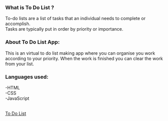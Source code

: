 <h3>What is To Do List ?</h3>
To-do lists are a list of tasks that an individual needs to complete or accomplish. <br>
Tasks are typically put in order by priority or importance.<br>

<h3>About To Do List App:</h3>
  
This is an virtual to do list making app where you can organise you work according to your priority.
When the work is finished you can clear the work from your list.

<h3>Languages used:</h3>
  -HTML <br>
  -CSS  <br>
  -JavaScript <br> <br>
  
[To Do List](https://sonianshika.github.io/To-Do-List-/)
